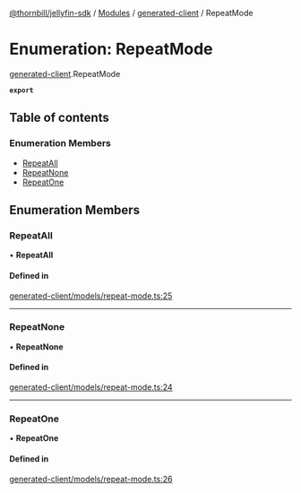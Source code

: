 [@thornbill/jellyfin-sdk](../README.md) / [Modules](../modules.md) / [generated-client](../modules/generated_client.md) / RepeatMode

# Enumeration: RepeatMode

[generated-client](../modules/generated_client.md).RepeatMode

**`export`**

## Table of contents

### Enumeration Members

- [RepeatAll](generated_client.RepeatMode.md#repeatall)
- [RepeatNone](generated_client.RepeatMode.md#repeatnone)
- [RepeatOne](generated_client.RepeatMode.md#repeatone)

## Enumeration Members

### RepeatAll

• **RepeatAll**

#### Defined in

[generated-client/models/repeat-mode.ts:25](https://github.com/jellyfin/jellyfin-sdk-typescript/blob/fa599ae/src/generated-client/models/repeat-mode.ts#L25)

___

### RepeatNone

• **RepeatNone**

#### Defined in

[generated-client/models/repeat-mode.ts:24](https://github.com/jellyfin/jellyfin-sdk-typescript/blob/fa599ae/src/generated-client/models/repeat-mode.ts#L24)

___

### RepeatOne

• **RepeatOne**

#### Defined in

[generated-client/models/repeat-mode.ts:26](https://github.com/jellyfin/jellyfin-sdk-typescript/blob/fa599ae/src/generated-client/models/repeat-mode.ts#L26)
